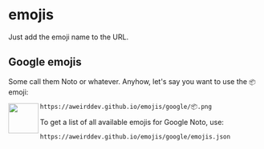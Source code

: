 # emojis
Just add the emoji name to the URL.

## Google emojis
Some call them Noto or whatever. Anyhow, let's say you want to use the `📦` emoji:

<img src="https://aweirddev.github.io/emojis/google/📦.png" align="left" width="60" />

```markdown
https://aweirddev.github.io/emojis/google/📦.png
```

To get a list of all available emojis for Google Noto, use:

```markdown
https://aweirddev.github.io/emojis/google/emojis.json
```
